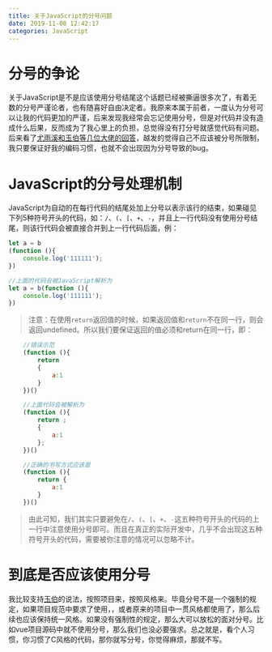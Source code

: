 ```yaml
---
title: 关于JavaScript的分号问题
date: 2019-11-08 12:42:17
categories: JavaScript
---
```


# 分号的争论  

关于JavaScript是不是应该使用分号结尾这个话题已经被撕逼很多次了，有着无数的分号严谨论者，也有随喜好自由决定者。我原来本属于前者，一度认为分号可以让我的代码更加的严谨，后来发现我经常会忘记使用分号，但是对代码并没有造成什么后果，反而成为了我心里上的负担，总觉得没有打分号就感觉代码有问题。后来看了[尤雨溪和玉伯等几位大佬的回答](https://www.zhihu.com/question/20298345)，越发的觉得自己不应该被分号所限制，我只要保证好我的编码习惯，也就不会出现因为分号导致的bug。

# JavaScript的分号处理机制

JavaScript为自动的在每行代码的结尾处加上分号以表示该行的结束，如果碰见下列5种符号开头的代码，如：`/`、`(`、`[`、`+`、`-`，并且上一行代码没有使用分号结尾，则该行代码会被直接合并到上一行代码后面，例：
```js
let a = b
(function (){
	console.log('111111');
})

//上面的代码会被JavaScript解析为
let a = b(function (){
	console.log('111111');
})
```
>注意：在使用`return`返回值的时候，如果返回值和`return`不在同一行，则会返回undefined。所以我们要保证返回的值必须和return在同一行，即：

```js
	//错误示范
	(function (){
		return 
		{
			a:1
		}
	})()

	//上面代码会被解析为
	(function (){
		return ;
		{
			a:1
		};
	})()

	//正确的书写方式应该是
	(function (){
		return {
			a:1
		}
	})()
```

>由此可知，我们其实只要避免在`/`、`(`、`[`、`+`、`-`这五种符号开头的代码的上一行中注意使用分号即可。而且在真正的实际开发中，几乎不会出现这五种符号开头的代码，需要被你注意的情况可以忽略不计。

# 到底是否应该使用分号

我比较支持[玉伯](https://www.zhihu.com/question/20298345)的说法，按照项目来，按照风格来。毕竟分号不是一个强制的规定，如果项目规范中要求了使用，，或者原来的项目中一贯风格都使用了，那么后续也应该保持统一风格。如果没有强制性的规定，那么大可以放松的面对分号。比如vue项目源码中就不使用分号，那么我们也没必要强求。总之就是，看个人习惯，你习惯了C风格的代码，那你就写分号，你觉得麻烦，那就不写。

